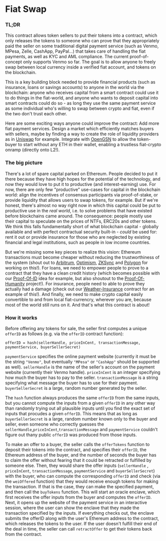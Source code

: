 # Fiat Swap

### TL;DR

This contract allows token sellers to put their tokens into a contract, which only releases the tokens to someone who can prove that they appropriately paid the seller on some traditional digital payment service (such as Venmo, MPesa, Zelle, CashApp, PayPal...) that takes care of handling the fiat payments, as well as KYC and AML compliance. The current proof-of-concept only supports Venmo so far. The goal is to allow anyone to freely swap between local currency inside a verified fiat account, and tokens on the blockchain. 

This is a key building block needed to provide financial products (such as insurance, loans or savings accounts) to anyone in the world via the blockchain: anyone who receives capital from a smart contract could use it to do things in the fiat-world, and anyone who wants to deposit capital into smart contracts could do so - as long they use the same payment service as some individual who's willing to swap between crypto and fiat, even if the two don't trust each other.

Here are some exciting ways anyone could improve the contract: Add more fiat payment services. Design a market which efficiently matches buyers with sellers, maybe by finding a way to create the role of liquidity providers as in [Uniswap](https://uniswap.com/) for example. Integrate with [OpenGSN](https://opengsn.org/) to allow the token-buyer to start without any ETH in their wallet, enabling a trustless fiat-crypto onramp (directly onto L2!). 

### The big picture
There's a lot of spare capital parked on Ethereum. People decided to put it there because they have high hopes for the potential of the technology, and now they would love to put it to productive (and interest-earning) use. For now, there are only few "productive" use-cases for capital in the blockchain world: align the incentives of consensus participants via proof-of-stake, or provide liquidity that allows users to swap tokens, for example. But if we're honest, there's almost no way right now in which this capital could be put to productive use in the _real world_, i.e. to solve problems that have existed before blockchains came around. The consequence: people mostly use their capital to speculate on the prices of NTFs, ERC20s and other tokens. We think this falls fundamentally short of what blockchain capital - globally available and with perfect contractual security built-in - _could_ be used for: rent it out or provide insurance for those who are neglected by existing financial and legal institutions, such as people in low income countries. 

But we're missing some key pieces to realize this vision: Ethereum transactions must become cheaper without reducing the trustworthiness of the system (shout out to [Arbitrum](https://offchainlabs.com/), [Optimism](https://www.optimism.io/), [ZKSync](https://zksync.io/) and [Polygon](https://polygon.technology/) for working on this!). For loans, we need to empower people to prove to a contract that they have a clean credit history (which becomes possible with our [Proof-Of-ID](https://app.opencontracts.io/#/open-contracts/proof-of-id) idea for example, but also shoutout to the [Proof-Of-Humanity](https://www.proofofhumanity.id/) project!). For insurance, people need to able to prove they actually had a damage (check out our [Weather-Insurance](https://app.opencontracts.io/#/open-contracts/weather-insurance) contract for an example of this!).  And finally, we need to make crypto capital easily convertible to and from local fiat-currencry, wherever you are, because most of the world still runs on it. And that's what this contract is about!

### How it works

Before offering any tokens for sale, the seller first computes a unique `offerID` as follows (e.g. via the `offerID` contract function):
```
offerID = hash(sellerHandle, priceInCent, transactionMessage, paymentService, buyerSellerSecret)
```
`paymentService` specifies the online payment website (currently it must be the string `"Venmo"`, but eventually `"MPesa"` or `"CashApp"` should be supported as well). `sellerHandle` is the name of the seller's account on the payment website (currently their Venmo handle). `priceInCent` is an integer specifying how much the buyer has to pay to the seller. `transactionMessage` is a string specifying what message the buyer has to use for their payment. `buyerSellerSecret` is a large, random number generated by the seller.

The `hash` function always produces the same `offerID` from the same inputs, but you cannot compute the inputs from a given `offerID` in any other way than randomly trying out all plausible inputs until you find the exact set of inputs that procudes a given `offerID`. This means that as long as `buyerSellerSecret` is a large, random number known only to the buyer and seller, even someone who correctly guesses the `sellerHandle`,`priceInCent`,`transactionMessage` and `paymentService` couldn't figure out thany public `offerID` was produced from those inputs. 

To make an offer to a buyer, the seller calls the `offerTokens` function to deposit their tokens into the contract, and specifies their `offerID`, the Ethereum address of the buyer, and the number of seconds the buyer has to claim the offer without fearing that it could be retracted or fulfilled by someone else. Then, they would share the offer inputs (`sellerHandle` , `priceInCent`, `transactionMessage`, `paymentService` and `buyerSellerSecret`) with the buyer, who can compute the corresponding `offerID` and check (via the `weiOffered` function) that they would receive enough tokens for making the transaction. If that is the case, they can make the specified payment, and then call the `buyTokens` function. This will start an oracle enclave, which first receives the offer inputs from the buyer and computes the `offerID`. Next, it opens up the website of the payment service in an interactive session, where the user can show the enclave that they made the transaction specified by the inputs. If everything checks out, the enclave submits the offerID along with the user's Ethereum address to the contract, which releases the tokens to the user. If the user doesn't fulfill their end of the deal in time, the seller can call `retractOffer` to get their tokens back from the contract.
